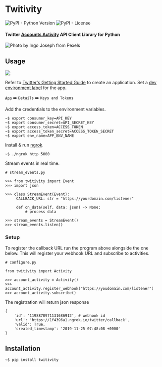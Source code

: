 # Twitivity 
![PyPI - Python Version](https://img.shields.io/pypi/pyversions/imgur-scraper) ![PyPI - License](https://img.shields.io/pypi/l/imgur-scraper)

#### Twitter [Accounts Activity](https://developer.twitter.com/en/docs/accounts-and-users/subscribe-account-activity/overview) API Client Library for Python
![Photo by Ingo Joseph from Pexels](https://images.pexels.com/photos/9816/pexels-photo-9816.jpeg?auto=compress&cs=tinysrgb&dpr=2&h=650&w=940)
## Usage

![](demo.gif)

Refer to [Twitter's Getting Started Guide](https://developer.twitter.com/en/apps) to create an application. 
Set a [dev environment label](https://developer.twitter.com/en/account/environments) for the app.

[`App`](https://developer.twitter.com/en/apps) :arrow_right: `Details` :arrow_right: `Keys and Tokens`
 
Add the credentials to the  environment variables.
 
```
~$ export consumer_key=API_KEY
~$ export consumer_secret=API_SECRET_KEY
~$ export access_token=ACCESS_TOKEN
~$ export access_token_secret=ACCESS_TOKEN_SECRET
~$ export env_name=APP_ENV_NAME
```

Install & run [ngrok](https://ngrok.com/download).
```
~$ ./ngrok http 5000 
```

Stream events in real time. 
```python3
# stream_events.py

>>> from twitivity import Event
>>> import json

>>> class StreamEvent(Event):
     CALLBACK_URL: str = "https://yourdomain.com/listener"
    
     def on_data(self, data: json) -> None:
         # process data

>>> stream_events = StreamEvent()
>>> stream_events.listen()
```

### Setup
To register the callback URL run the program above alongside the one below. This will register your webhook URL and subscribe to activities.

```python3
# configure.py

from twitivity import Activity

>>> account_activity = Activity()
>>> account_activity.register_webhook("https://youdomain.com/listener")
>>> account_activity.subscribe()
```

The registration will return json response

```
{
    'id': '1198870971131686912', # webhook id
    'url': 'https://1f4396a1.ngrok.io/twitter/callback', 
    'valid': True, 
    'created_timestamp': '2019-11-25 07:48:08 +0000'
}
```

## Installation
```
~$ pip install twitivity
```

